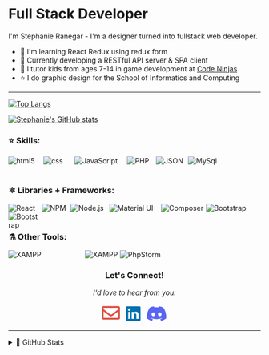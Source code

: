 # Full Stack Developer

I'm Stephanie Ranegar - I'm a designer turned into fullstack web developer. 
<br/>
- 🌱 I'm learning React Redux using redux form
- 🔮 Currently developing a RESTful API server & SPA client
- 🤖 I tutor kids from ages 7-14 in game development at <a href="https://www.codeninjas.com/" src="Code Ninjas">Code Ninjas</a>
- ⭐️ I do graphic design for the School of Informatics and Computing

<hr>

[![Top Langs](https://github-readme-stats.vercel.app/api/top-langs/?username=sranegar&layout=compact&show_icons=true&theme=tokyonight&hide=hack&langs_count=8&border_radius=3)](https://github.com/sranegar/github-readme-stats)

[![Stephanie's GitHub stats](https://github-readme-streak-stats.herokuapp.com/?user=sranegar&show_icons=true&theme=nightowl&border_radius=15)](https://github.com/sranegar/github-readme-stats)


### ⭐️ Skills:

<img align="left" alt="html5" width="70px" src="https://img.shields.io/badge/HTML5-E34F26?style=for-the-badge&logo=html5&logoColor=white" />
<img align="left" alt="css" width="62px" src="https://img.shields.io/badge/css3-%231572B6.svg?style=for-the-badge&logo=css3&logoColor=white" />
<img align="left" alt="JavaScript" width="105px" src="https://img.shields.io/badge/JavaScript-323330?style=for-the-badge&logo=javascript&logoColor=F7DF1E" />
<img align="left" alt="PHP" width="58px" src="https://img.shields.io/badge/PHP-777BB4?style=for-the-badge&logo=php&logoColor=white" />
<img align="left" alt="JSON" width="64px" src="https://img.shields.io/badge/json-5E5C5C?style=for-the-badge&logo=json&logoColor=white" />
<img align="left" alt="MySql" width="72px" src="https://img.shields.io/badge/MySQL-005C84?style=for-the-badge&logo=mysql&logoColor=white" />


<br />
<br />

### ⚛️ Libraries + Frameworks:

<img align="left" alt="React" width="67px" src="https://img.shields.io/badge/React-20232A?style=for-the-badge&logo=react&logoColor=61DAFB" />
<img align="left" alt="NPM" width="57px" src="https://img.shields.io/badge/npm-CB3837?style=for-the-badge&logo=npm&logoColor=white" />
<img align="left" alt="Node.js" width="78px" src="https://img.shields.io/badge/Node.js-339933?style=for-the-badge&logo=nodedotjs&logoColor=white" />
<img align="left" alt="Material UI" width="103px" src="https://img.shields.io/badge/Material%20UI-007FFF?style=for-the-badge&logo=mui&logoColor=white" />
<img align="left" alt="Composer" width="90px" src="https://img.shields.io/badge/Composer-885630?style=for-the-badge&logo=Composer&logoColor=white" />
<img align="left" alt="Bootstrap" width="99px" src="https://img.shields.io/badge/Bootstrap-563D7C?style=for-the-badge&logo=bootstrap&logoColor=white" />
<img align="left" alt="Bootstrap" width=62px" src="https://img.shields.io/badge/p5.js-ED225D?style=for-the-badge&logo=p5.js&logoColor=FFFFFF" />

<br />
<br />

### ⚗️ Other Tools:
<img align="left" alt="XAMPP" width="153px" src="https://img.shields.io/badge/Visual%20Studio%20Code-0078d7.svg?style=for-the-badge&logo=visual-studio-code&logoColor=white" />
<img align="left" alt="XAMPP" width="70px" src="https://img.shields.io/badge/Xampp-F37623?style=for-the-badge&logo=xampp&logoColor=white" />
<img align="left" alt="PhpStorm" width="99px" src="https://img.shields.io/badge/phpstorm-143?style=for-the-badge&logo=phpstorm&logoColor=black&color=black&labelColor=darkorchid" />

<br>
<p align="center"><h3 align="center">Let's Connect!</h3>
<p align="center"><i>I'd love to hear from you.</i></p>
 <p align="center">
    <a href="mailto:stephanie.ranegar@gmail.com" alt="Contact me"><img width="36px" src="svg\envelope-regular.svg"></a>&nbsp;&nbsp;
    <a href="https://linkedin.com/in/stephanie-ranegar" alt="LinkedIn"><img width="29px" src="svg\linkedin-brands.svg"/></a>&nbsp;&nbsp;
    <a href="https://discordapp.com/users/stephanie.ranegar#5673/" alt="Discord"><img width="42px"src="svg\discord-brands.svg"></a>
</p>
</p>

---

<details>
  <summary>🔮 GitHub Stats</summary>

  [![Stephanie's GitHub stats](https://github-readme-stats.vercel.app/api?username=sranegar&show_icons=true&theme=tokyonight&border_radius=3)](https://github.com/sranegar/github-readme-stats)

</details>


